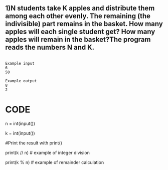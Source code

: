 ## 1)N students take K apples and distribute them among each other evenly. The remaining (the indivisible) part remains in the basket. How many apples will each single student get? How many apples will remain in the basket?The program reads the numbers N and K. 

```

Example input
6
50

Example output
8
2

```
# CODE

n = int(input())

k = int(input())

#Print the result with print() 

print(k // n)   # example of integer division

print(k % n)    # example of remainder calculation 
